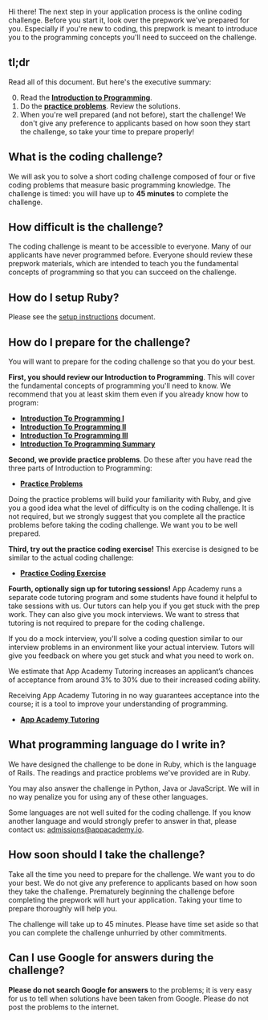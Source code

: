 Hi there! The next step in your application process is the online
coding challenge. Before you start it, look over the prepwork we've
prepared for you. Especially if you're new to coding, this prepwork is
meant to introduce you to the programming concepts you'll need to
succeed on the challenge.

## tl;dr

Read all of this document. But here's the executive summary:

0. Read the **[Introduction to Programming][intro-to-programming-1]**.
0. Do the **[practice problems][practice-problems]**. Review the
   solutions.
0. When you're well prepared (and not before), start the challenge! We
   don't give any preference to applicants based on how soon they
   start the challenge, so take your time to prepare properly!

## What is the coding challenge?

We will ask you to solve a short coding challenge composed of
four or five coding problems that measure basic programming
knowledge. The challenge is timed: you will have up to **45 minutes**
to complete the challenge.

## How difficult is the challenge?

The coding challenge is meant to be accessible to everyone. Many
of our applicants have never programmed before. Everyone should review
these prepwork materials, which are intended to teach you the
fundamental concepts of programming so that you can succeed on the
challenge.

## How do I setup Ruby?

Please see the [setup instructions][setup] document.

[setup]: ./setup

## How do I prepare for the challenge?

You will want to prepare for the coding challenge so that you do
your best.

**First, you should review our Introduction to Programming**. This
will cover the fundamental concepts of programming you'll need to
know. We recommend that you at least skim them even if you already
know how to program:

* **[Introduction To Programming I][intro-to-programming-1]**
* **[Introduction To Programming II][intro-to-programming-2]**
* **[Introduction To Programming III][intro-to-programming-3]**
* **[Introduction To Programming Summary][intro-to-programming-summary]**

[intro-to-programming-1]: ./introduction-to-programming-1
[intro-to-programming-2]: ./introduction-to-programming-2
[intro-to-programming-3]: ./introduction-to-programming-3
[intro-to-programming-summary]: ./introduction-to-programming-summary

**Second, we provide practice problems**. Do these after you have read
the three parts of Introduction to Programming:

* **[Practice Problems][practice-problems]**

[practice-problems]: ./practice-problems

Doing the practice problems will build your familiarity with Ruby, and
give you a good idea what the level of difficulty is on the coding
challenge. It is not required, but we strongly suggest that you
complete all the practice problems before taking the coding
challenge. We want you to be well prepared.

**Third, try out the practice coding exercise!** This exercise is designed to
be similar to the actual coding challenge:

* **[Practice Coding Exercise][practice-coding-exercise]**

[practice-coding-exercise]: ./practice-coding-exercise

**Fourth, optionally sign up for tutoring sessions!** App Academy runs a separate code tutoring program and some students have found it helpful to take sessions with us. Our tutors can help you if you get stuck with the prep work. They can also give you mock interviews. We want to stress that tutoring is not required to prepare for the coding challenge.

If you do a mock interview, you'll solve a coding question similar to our interview problems in an environment like your actual interview. Tutors will give you feedback on where you get stuck and what you need to work on.

We estimate that App Academy Tutoring increases an applicant’s chances of acceptance from around 3% to 30% due to their increased coding ability.

Receiving App Academy Tutoring in no way guarantees acceptance into the course; it is a tool to improve your understanding of programming.

* **[App Academy Tutoring][app-academy-tutoring]**

[app-academy-tutoring]: http://www.appacademy.io/students/tutoring?utm_source=coding_test_1_prepwork

## What programming language do I write in?

We have designed the challenge to be done in Ruby, which is the
language of Rails. The readings and practice problems we've provided
are in Ruby.

You may also answer the challenge in Python, Java or JavaScript. We will in
no way penalize you for using any of these other languages.

Some languages are not well suited for the coding challenge. If you
know another language and would strongly prefer to answer in that,
please contact us: [admissions@appacademy.io][admissions].

[admissions]: mailto:admissions@appacademy.io

## How soon should I take the challenge?

Take all the time you need to prepare for the challenge. We want
you to do your best. We do not give any preference to applicants based
on how soon they take the challenge. Prematurely beginning the
challenge before completing the prepwork will hurt your
application. Taking your time to prepare thoroughly will help you.

The challenge will take up to 45 minutes. Please have time set aside
so that you can complete the challenge unhurried by other
commitments.

## Can I use Google for answers during the challenge?

**Please do not search Google for answers** to the problems; it is
very easy for us to tell when solutions have been taken from Google.
Please do not post the problems to the internet.
